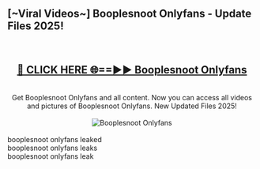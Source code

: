 <h2>[~Viral Videos~] Booplesnoot Onlyfans - Update Files 2025!</h2>
<br>
<div align="center">
<h2><a href="https://betterlinks.top/A2PfLJ" rel="nofollow">🔴 CLICK HERE 🌐==►► Booplesnoot Onlyfans</a></h2>
<br>
Get Booplesnoot Onlyfans and all content. Now you can access all videos and pictures of Booplesnoot Onlyfans. New Updated Files 2025!
<br>
<br>
<a href="https://betterlinks.top/A2PfLJ" rel="nofollow" data-target="animated-image.originalLink"><img src="https://i.ibb.co.com/WyWwxjT/player-gif2.gif" alt="Booplesnoot Onlyfans" style="max-width: 100%; display: inline-block;" data-target="animated-image.originalImage"></a>
</div>
<br>
booplesnoot onlyfans leaked<br>
booplesnoot onlyfans leaks<br>
booplesnoot onlyfans leak